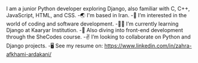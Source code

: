I am a junior Python developer exploring Django, also familiar with C, C++, JavaScript, HTML, and CSS.
-🌏 I'm based in Iran.
-👀 I’m interested in the world of coding and software development.
-👩‍💻 I’m currently learning Django at Kaaryar Institution.
-🎨 Also diving into front-end development through the SheCodes course.
-✌️ I’m looking to collaborate on Python and Django projects.
-🖥️ See my resume on: https://www.linkedin.com/in/zahra-afkhami-ardakani/
<!---
Zahra121377/Zahra121377 is a ✨ special ✨ repository because its `README.md` (this file) appears on your GitHub profile.
You can click the Preview link to take a look at your changes.
--->
